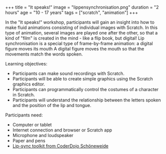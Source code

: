 +++
title = "It speaks!"
image = "lippensynchronisation.png"
duration = "2 hours"
age = "10 - 17 years"
tags = ["scratch", "animation"]
+++

In the "It speaks!" workshop, participants will gain an insight into
how to make fluid animations consisting of individual images with Scratch.
In this type of animation, several images are played one after the other,
so that a kind of "film" is created in the mind - like a flip book, but digital!
Lip synchronisation is a special type of frame-by-frame animation: a digital figure moves its mouth
A digital figure moves the mouth so that the movements match the words spoken.

Learning objectives:
* Participants can make sound recordings with Scratch.
* Participants will be able to create simple graphics using the Scratch graphics editor.
* Participants can programmatically control the costumes of a character in Scratch.
* Participants will understand the relationship between the letters spoken and the position of the lip and tongue.

Participants need:
* Computer or tablet
* Internet connection and browser or Scratch app
* Microphone and loudspeaker
* Paper and pens
* [Lip-sync toolkit from CoderDojo Schöneweide](https://scratch.mit.edu/projects/455626392/)